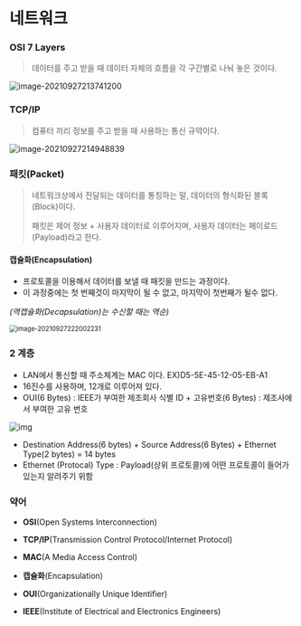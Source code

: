 # 네트워크



### OSI 7 Layers

> 데이터를 주고 받을 때 데이터 자체의 흐름을 각 구간별로 나눠 놓은 것이다.

<img src="C:\Users\Choi\yeoung004.github.io\_posts\Network\image-20210927213741200.png" alt="image-20210927213741200" style="zoom:0%;" />



### TCP/IP

> 컴퓨터 끼리 정보를 주고 받을 때 사용하는 통신 규약이다.

![image-20210927214948839](C:\Users\Choi\yeoung004.github.io\_posts\Network\image-20210927214948839.png)

### 패킷(Packet)

> 네트워크상에서 전달되는 데이터를 통칭하는 말, 데이터의 형식화된 블록(Block)이다.
>
> 패킷은 제어 정보 + 사용자 데이터로 이루어지며, 사용자 데이터는 페이로드(Payload)라고 한다.



#### 캡슐화(Encapsulation)

- 프로토콜을 이용해서 데이터를 보낼 때 패킷을 만드는 과정이다.
- 이 과정중에는 첫 번째것이 마지막이 될 수 없고, 마지막이 첫번째가 될수 없다.

*(역캡슐화(Decapsulation)는 수신할 때는 역순)*



<img src="C:\Users\Choi\yeoung004.github.io\_posts\Network\image-20210927222002231.png" alt="image-20210927222002231" style="zoom:80%;" />



### 2 계층

- LAN에서 통신할 때 주소체계는 MAC 이다. EX)D5-5E-45-12-05-EB-A1
- 16진수를 사용하며, 12개로 이루어져 있다.
- OUI(6 Bytes) : IEEE가 부여한 제조회사 식별 ID + 고유번호(6 Bytes) : 제조사에서 부여한 고유 번호

![img](C:\Users\Choi\yeoung004.github.io\_posts\Network\996700395E199B6B0E.png)

- Destination Address(6 bytes) + Source Address(6 Bytes) + Ethernet Type(2 bytes) = 14 bytes
- Ethernet (Protocal) Type : Payload(상위 프로토콜)에 어떤 프로토콜이 들어가  있는지 알려주기 위함 





### 약어

- **OSI**(Open Systems Interconnection)

- **TCP/IP**(Transmission Control Protocol/Internet Protocol)

- **MAC**(A Media Access Control)
- **캡슐화**(Encapsulation)

- **OUI**(Organizationally Unique Identifier)
- **IEEE**(Institute of Electrical and Electronics Engineers)